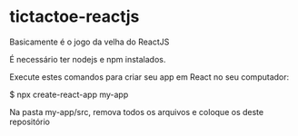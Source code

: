 # tictactoe-reactjs
Basicamente é o jogo da velha do ReactJS


É necessário ter nodejs e npm instalados.

Execute estes comandos para criar seu app em React no seu computador:

$ npx create-react-app my-app

Na pasta my-app/src, remova todos os arquivos e coloque os deste repositório
